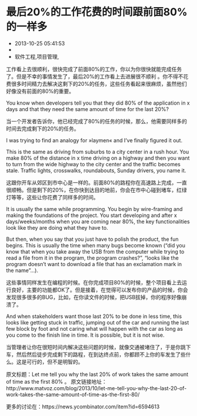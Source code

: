 # 最后20%的工作花费的时间跟前面80%的一样多
- 2013-10-25 05:41:53
- 
- 软件工程,项目管理,

<p>工作看上去很顺利，很快完成了前面80%的工作，你以为你很快就能完成任务了。但是不幸的事情发生了，最后20%的工作看上去进展很不顺利      。你不得不花费很多时间精力去解决这剩下的20%的任务，这些任务看起来很麻烦，虽然他们好像没有前面的80%的重要。</p>
<p>You know when developers tell you that they did 80% of the application in x days and that they need the same amount of time for the last 20%?</p>
<p>当一个开发者告诉你，他已经完成了80%的任务的时候，那么，他需要同样多的时间去完成剩下的20%的任务。</p>
<p>I was trying to find an analogy for »laymen« and I’ve finally figured it out.</p>

<p>This is the same as driving from suburbs to a city center in a rush hour. You make 80% of the distance in x time driving on a highway and then you want to turn from the wide highway to the city center and the traffic becomes stale. Traffic lights, crosswalks, roundabouts, Sunday drivers, you name it.</p>
<p>这跟你开车从郊区到市中心是一样的。前面80%的路程你在高速路上完成，一直很顺畅。但是剩下的20%，在你快到达目的地前，你会在市中心碰到堵车，红绿灯等等，这些让你花费了同样多的时间。</p>

<p>It is usually the same while programming. You begin by wire-framing and making the foundations of the project. You start developing and after x days/weeks/months when you are coming near 80%, the key functionalities look like they are doing what they have to.</p>

<p>But then, when you say that you just have to polish the product, the fun begins. This is usually the time when many bugs become known (“did you know that when you take away the USB from the computer while trying to read a file from it in the program, the program crashes?”, “looks like the program doesn’t want to download a file that has an exclamation mark in the name”…).</p>
<p>这些事情同样发生在编程的时候。在你完成项目80%的时候，整个项目看上去运行良好，主要的功能都OK了。但是接着，在觉得可以发布你的产品的时候，你会发现很多很多的BUG，比如，在你读文件的时候，把USB拔掉，你的程序好像崩溃了。</p>
<p>And when stakeholders want those last 20% to be done in less time, this looks like getting stuck in traffic, jumping out of the car and running the last few block by foot and not caring what will happen with the car as long as you come to the finish line in time. It is possible, but it is not wise.</p>
<p>当管理者让你在很短时间内解决这些问题的时候，就像交通被堵住了，于是你跳下车，然后然后徒步完成剩下的路程，在到达终点前，你都顾不上你的车发生了些什么。这是可行的，但不是明智的。</p>
<p>原文标题：Let me tell you why the last 20% of work takes the same amount of time as the first 80% 。 原文链接地址：http://www.matvoz.com/blog/2013/10/let-me-tell-you-why-the-last-20-of-work-takes-the-same-amount-of-time-as-the-first-80/  </p>
<p>更多的讨论在：https://news.ycombinator.com/item?id=6594613  </p>
